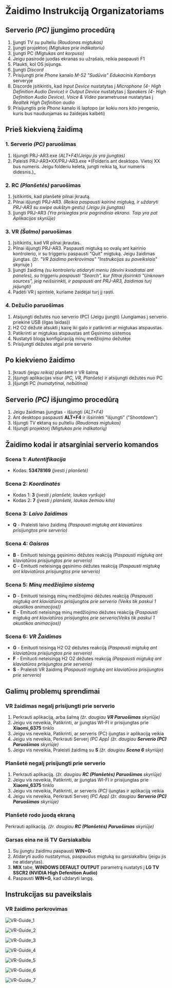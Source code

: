 # Žaidimo Instrukciją Organizatoriams

## Serverio _(PC)_ įjungimo procedūrą

1. Įjungti TV su pulteliu _(Raudonas migtukas)_
2. Įjungti projektorį _(Migtukas prie indikatoriu)_
3. Įjungti PC _(Migtukas ant korpuso)_
4. Jeigu pasirodė juodas ekranas su užrašais, reikia paspausti F1
5. Plaukti, kol OS įsijungs.
6. Įjungti _Discord_
7. Prisijungti prie _Phone_ kanalo _M-52 "Sudūvis" Edukacinis Kambarys_ serveryje
8. Discorde įsitikintis, kad _Input Device_ nustatytas į _Microphone (4- High Definition Audio Device)_ ir _Output Device_ nustatytas į _Speakers (4- High Definition Audio Device)_. _Voice & Video_ parametruose nustatytas į _Realtek High Definition audio_
9. Prisijungtis prie _Phone_ kanalo iš laptopo (ar kokiu nors kito įrengenio, kuris bus nauduojamas su žaidejais kalbėti)

## Prieš kiekvieną žaidimą

### 1. Serverio _(PC)_ paruošimas

1. Išjungti PRJ-AR3.exe _(ALT+F4)(Jeigu jis yra įjungtas)_
2. Paleisti PRJ-AR3*XX/PRJ-AR3.exe *(Folderis ant desktopo. Vietoj XX bus numeris. Jeigu folderiu keleta, jungti reikia tą, kur numeris didesnis.)\_

### 2. RC _(Planšetės)_ paruošimas

1. Įsitikintis, kad planšetė pilnai įkrautą.
2. Pilnai išjungti PRJ-AR3. _(Reikia paspausti kairinė migtuką, ir uždaryti PRJ-AR3 su swipe aukštyn gestu) (Jeigu jis įjungtas)_
3. Įjungti PRJ-AR3 _(Yra prisiegtas prie pagrindinio ekrano. Taip yra pat Aplikacijos skyriūje)_

### 3. VR _(Šalmo)_ paruošimas

1. Įsitikintis, kad VR pilnai įkrautas.
2. Pilnai išjungti PRJ-AR3. Paspausti migtuką so ovalų ant kairinio kontrolerio, ir su triggeriu paspausti "Quit" migtuką. Jeigu žaidimas įjungtas. (žr. _"VR žaidimo perkrovimas" "Instrukcijas su paveikslais"_ skyriuje )
3. Įjungti žaidimą _(su kontroleriu atidaryti meniu (devini kvadratai ant paneles), su triggeriu paspausti "Search", kur filtrai įšsirinkti "Unknown sources", jeig neišsirinkti, ir paspausti ant PRJ-AR3, žaidimas turį įsijungti)_
4. Padėti VR į spintelė, kuriame žaidėjai turį jį rasti.

### 4. Dežučio paruošimas

1. Atsijungti dežutės nuo serverio (PC) (Jeigu įjungti) (Jungiamas į serverio priekinė USB (ilgas laidas))
2. H2 O2 dėžutė atsukti į kairę iki galo ir patikrinti ar migtukas atspaustas.
3. Patikrinti ar migtukas atspaustas ant Gęsinimo sistemos
4. Nustatyti blogą konfigūraciją minų medžiojimo dežutėje
5. Prisijungti dėžutes atgal prie serverio

## Po kiekvieno žaidimo

1. Įkrauti _(jeigu reikia)_ planšetė ir VR šalmą
2. Įšjungti aplikacijas visur _(PC, VR, Planšete)_ ir atsijungti dežutės nuo PC
3. Įšjungti PC _(numatytinai, nebūtinai)_

## Serverio _(PC)_ išjungimo procedūrą

1. Jeigu žaidimas įjungtas - išjungti _(ALT+F4)_
2. Ant desktopo paspausti **ALT+F4** ir išsirinkti "Išjungti" ("Shootdown")
3. Išjungti TV ektaną su pulteliu _(Raudonas migtukas)_
4. Išjungti projektorį _(Migtukas prie indikatorių)_

## Žaidimo kodai ir atsarginiai serverio komandos

### Scena 1: _Autentifikacija_

- Kodas: **53478169** _(įvesti į planšetė)_

### Scena 2: _Koordinatės_

- Kodas 1: **3** _(įvesti į planšetė, laukas vyršuje)_
- Kodas 2: **7** _(įvesti į planšetė, laukas žemiau kito)_

### Scena 3: _Laivo žaidimas_

- **Q** - Praleisti laivo žaidimą _(Paspausti migtuką ant klaviatūros prisijungtos prie serverio)_

### Scena 4: _Gaisras_

- **B** - Emituoti teisingą gęsinimo dėžutes reakciją _(Paspausti migtuką ant klaviatūros prisijungtos prie serverio)_
- **C** - Emituoti neteisingą gęsinimo dėžutes reakciją _(Paspausti migtuką ant klaviatūros prisijungtos prie serverio)_

### Scena 5: _Minų medžiojimo sistemą_

- **D** - Emituoti teisingą minų medžiojimo dėžutes reakciją _(Paspausti migtuką ant klaviatūros prisijungtos prie serverio (Veiks tik paskui 1 akustikos animacijos))_
- **E** - Emituoti neteisingą minų medžiojimo dėžutes reakciją _(Paspausti migtuką ant klaviatūros prisijungtos prie serverio(Veiks tik paskui 1 akustikos animacijos))_

### Scena 6: _VR Žaidimas_

- **G** - Emituoti teisingą H2 O2 dėžutes reakciją _(Paspausti migtuką ant klaviatūros prisijungtos prie serverio)_
- **F** - Emituoti neteisingą H2 O2 dėžutes reakciją _(Paspausti migtuką ant klaviatūros prisijungtos prie serverio)_
- **S** - Praleisti VR žaidimą _(Paspausti migtuką ant klaviatūros prisijungtos prie serverio)_

## Galimų problemų sprendimai

### VR žaidimas negalį prisijungti prie serverio

1. Perkrauti aplikaciją, arba šalmą _(žr. daugiau **VR Paruošimas** skyriūje)_
2. Jeigu vis neveikia, Patikrinti, ar įjungtas WI-FI ir prisijungtas prie **Xiaomi_6375** tinklo
3. Jeigu vis neveikia, Patikrinti, ar serveris (PC) ijungtas ir aplikaciją veikia
4. Jeigu vis neveikia, Perkrauti Serverį _(PC App)_ _(žr. daugiau **Serverio (PC) Paruošimas** skyriūje)_
5. Jeigu vis neveikia, Praleisti žaidimą su **S** _(žr. daugiau **Scena 6** skyriūje)_

### Planšetė negalį prisijungti prie serverio

1. Perkrauti aplikaciją. _(žr. daugiau **RC (Planšetės) Paruošimas** skyriūje)_
2. Jeigu vis neveikia, Patikrinti, ar įjungtas WI-FI ir prisijungtas prie **Xiaomi_6375** tinklo
3. Jeigu vis neveikia, Patikrinti, ar serveris _(PC)_ ijungtas ir aplikaciją veikia
4. Jeigu vis neveikia, Perkrauti Serverį _(PC App)_ _(žr. daugiau **Serverio (PC) Paruošimas** skyriūje)_

### Planšetė rodo juodą ekraną

Perkrauti aplikaciją. _(žr. daugiau **RC (Planšetės) Paruošimas** skyriūje)_

### Garsas eina ne iš TV Garsiakalbiu

1. Su įjungtu žaidimu paspausti **WIN+G**.
2. Atidaryti audio nustatymus, paspaudus migtuką su garsiakalbiu (jeigu jis ne atidarytas).
3. **MIX** tabe, **WINDOWS DEFAULT OUTPUT** parametrą nustatyti į **LG TV SSCR2 (NVIDIA High Defenition Audio)**
4. Paspausti **WIN+G**, kad uždaryti langą.

## Instrukcijas su paveikslais

### VR žaidimo perkrovimas

![VR-Guide_1](images/VR-Guide_1.jpg)

![VR-Guide_2](images/VR-Guide_2.png)

![VR-Guide_3](images/VR-Guide_3.png)

![VR-Guide_4](images/VR-Guide_4.png)

![VR-Guide_5](images/VR-Guide_5.png)

![VR-Guide_6](images/VR-Guide_6.png)

![VR-Guide_7](images/VR-Guide_7.png)
